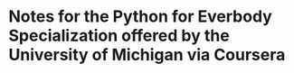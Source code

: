 <h1> Notes for the Python for Everbody Specialization offered by the University of Michigan via Coursera </h1>
